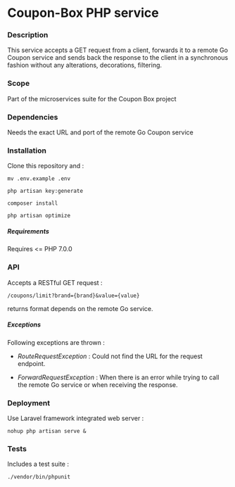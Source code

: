 # Coupon-Box PHP service

### Description

This service accepts a GET request from a client, forwards it to a remote Go Coupon service and sends back the response to the client in a synchronous fashion without any alterations, decorations, filtering.

### Scope

Part of the microservices suite for the Coupon Box project

### Dependencies

Needs the exact URL and port of the remote Go Coupon service

### Installation

Clone this repository and :

`mv .env.example .env`

`php artisan key:generate`

`composer install`

`php artisan optimize`


##### Requirements

Requires <= PHP 7.0.0

### API

Accepts a RESTful GET request :

`/coupons/limit?brand={brand}&value={value}`

returns format depends on the remote Go service.

##### Exceptions

Following exceptions are thrown :

- *RouteRequestException* : Could not find the URL for the request endpoint.


- *ForwardRequestException* : When there is an error while trying to call the remote Go service or when receiving the response.


### Deployment

Use Laravel framework integrated web server :

`nohup php artisan serve &`

### Tests

Includes a test suite :

`./vendor/bin/phpunit`

